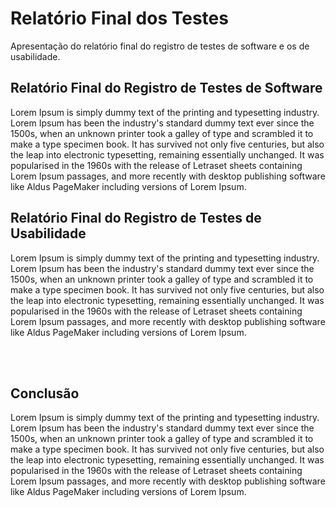 # Relatório Final dos Testes

Apresentação do relatório final do registro de testes de software e os de usabilidade.

## Relatório Final do Registro de Testes de Software

Lorem Ipsum is simply dummy text of the printing and typesetting industry. Lorem Ipsum has been the industry's standard dummy text ever since the 1500s, when an unknown printer took a 
galley of type and scrambled it to make a type specimen book. It has survived not only five centuries, but also the leap into electronic typesetting, remaining essentially unchanged. 
It was popularised in the 1960s with the release of Letraset sheets containing Lorem Ipsum passages, and more recently with desktop publishing software like Aldus PageMaker including versions of Lorem Ipsum.

## Relatório Final do Registro de Testes de Usabilidade

Lorem Ipsum is simply dummy text of the printing and typesetting industry. Lorem Ipsum has been the industry's standard dummy text ever since the 1500s, when an unknown printer took a 
galley of type and scrambled it to make a type specimen book. It has survived not only five centuries, but also the leap into electronic typesetting, remaining essentially unchanged. 
It was popularised in the 1960s with the release of Letraset sheets containing Lorem Ipsum passages, and more recently with desktop publishing software like Aldus PageMaker including versions of Lorem Ipsum.


<br> <br>
## Conclusão

Lorem Ipsum is simply dummy text of the printing and typesetting industry. Lorem Ipsum has been the industry's standard dummy text ever since the 1500s, when an unknown printer took a 
galley of type and scrambled it to make a type specimen book. It has survived not only five centuries, but also the leap into electronic typesetting, remaining essentially unchanged. 
It was popularised in the 1960s with the release of Letraset sheets containing Lorem Ipsum passages, and more recently with desktop publishing software like Aldus PageMaker including versions of Lorem Ipsum.
